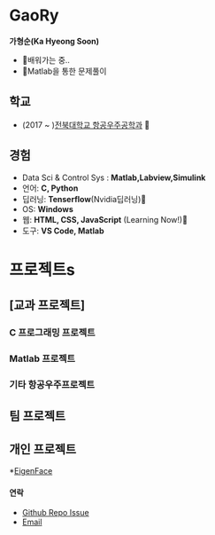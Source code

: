 # GaoRy

__가형순(Ka Hyeong Soon)__
  * 🌱배워가는 중.. 
  * 👀Matlab을 통한 문제풀이


## 학교
  * (2017 ~ )[전북대학교 항공우주공학과](https://aerospace.jbnu.ac.kr/aerospace/index.do) :rocket:

## 경험
  * Data Sci & Control Sys : __Matlab,Labview,Simulink__
  * 언어: __C, Python__ 
  * 딥러닝: __Tenserflow__(Nvidia딥러닝)🌱
  * OS: __Windows__
  * 웹: __HTML, CSS, JavaScript__ (Learning Now!)🌱
  * 도구: __VS Code, Matlab__


# 프로젝트s

## [교과 프로젝트]
  ### C 프로그래밍 프로젝트
  
  ### Matlab 프로젝트
  
  ### 기타 항공우주프로젝트


## 팀 프로젝트 
  ###


## 개인 프로젝트
  *[EigenFace](https://github.com/SWtheWhite/EigenFace)


#### 연락
  - [Github Repo Issue](_)
  - [Email](mailto:gaory0127@gmail.com)




<!---
GaoRy-127/GaoRy-127 is a ✨ special ✨ repository because its `README.md` (this file) appears on your GitHub profile.
You can click the Preview link to take a look at your changes.
--->
